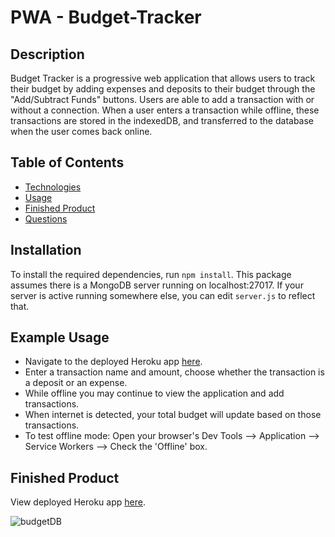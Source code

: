# PWA - Budget-Tracker

## Description
Budget Tracker is a progressive web application that allows users to track their budget by 
adding expenses and deposits to their budget through the "Add/Subtract Funds" buttons. 
Users are able to add a transaction with or without a connection. When a user enters a 
transaction while offline, these transactions are stored in the indexedDB, and transferred 
to the database when the user comes back online.


## Table of Contents
* [Technologies](#technologies)
* [Usage](#usage)
* [Finished Product](#finished-product)
* [Questions](#questions)


## Installation
To install the required dependencies, run `npm install`.
This package assumes there is a MongoDB server running on localhost:27017. If your server is active
running somewhere else, you can edit `server.js` to reflect that.

## Example Usage
* Navigate to the deployed Heroku app [here](https://fb-budgettracker.herokuapp.com/).
* Enter a transaction name and amount, choose whether the transaction is a deposit or an expense.
* While offline you may continue to view the application and add transactions.
* When internet is detected, your total budget will update based on those transactions.
* To test offline mode: Open your browser's Dev Tools --> Application --> Service Workers --> Check the 'Offline' box.
  

## Finished Product
View deployed Heroku app [here](https://fb-budgettracker.herokuapp.com/).

![budgetDB](https://user-images.githubusercontent.com/70370805/108643023-92497400-745d-11eb-98b1-dda09bf76f9c.jpg)
